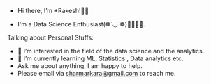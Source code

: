 - Hi there, I’m *Rakesh!👋👋


- I'm a Data Science Enthusiast(❁´◡`❁)👨‍💻👨‍💻.

Talking about Personal Stuffs:

- 👀 I’m interested in the field of the data science and the analytics.
- 🌱 I’m currently learning ML, Statistics , Data analytics etc.
-  Ask me about anything, I am happy to help.
-  Please email via sharmarkara@gmail.com to reach me.

<!---
sharmarkara/sharmarkara is a ✨ special ✨ repository because its `README.md` (this file) appears on your GitHub profile.
You can click the Preview link to take a look at your changes.
--->
